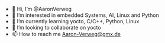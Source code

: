 - 👋 Hi, I’m @AaronVerweg
- 👀 I’m interested in embedded Systems, AI, Linux and Python
- 🌱 I’m currently learning yocto, C/C++, Python, Linux
- 💞️ I’m looking to collaborate on yocto
- 📫 How to reach me Aaron-Verweg@gmx.de

<!---
AaronVerweg/AaronVerweg is a ✨ special ✨ repository because its `README.md` (this file) appears on your GitHub profile.
You can click the Preview link to take a look at your changes.
--->
